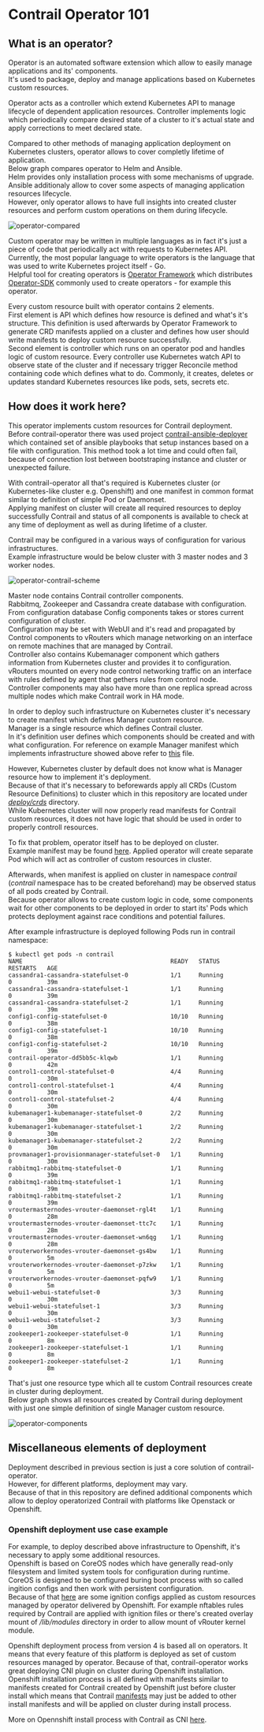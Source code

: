 # Contrail Operator 101

## What is an operator?

Operator is an automated software extension which allow to easily manage applications and its' components.<br/>
It's used to package, deploy and manage applications based on Kubernetes custom resources.

Operator acts as a controller which extend Kubernetes API to manage lifecycle of dependent application resources. Controller implements logic which periodically compare desired state of a cluster to it's actual state and apply corrections to meet declared state.

Compared to other methods of managing application deployment on Kubernetes clusters, operator allows to cover completly lifetime of application.<br/>
Below graph compares operator to Helm and Ansible.<br/>
Helm provides only installation process with some mechanisms of upgrade.
Ansible additionaly allow to cover some aspects of managing application resources lifecycle.<br/>
However, only operator allows to have full insights into created cluster resources and perform custom operations on them during lifecycle.

![operator-compared](images/operator-compared.png)

Custom operator may be written in multiple languages as in fact it's just a piece of code that periodically act with requests to Kubernetes API.<br/>
Currently, the most popular language to write operators is the language that was used to write Kubernetes project itself - Go.<br/>
Helpful tool for creating operators is [Operator Framework](https://github.com/operator-framework) which distributes [Operator-SDK](https://github.com/operator-framework/operator-sdk) commonly used to create operators - for example this operator.

Every custom resource built with operator contains 2 elements.<br/>
First element is API which defines how resource is defined and what's it's structure.
This definition is used afterwards by Operator Framework to generate CRD manifests applied on a cluster and defines how user should write manifests to deploy custom resource successfully.<br/>
Second element is controller which runs on an operator pod and handles logic of custom resource.
Every controller use Kubernetes watch API to observe state of the cluster and if necessary trigger Reconcile method containing code which defines what to do.
Commonly, it creates, deletes or updates standard Kubernetes resources like pods, sets, secrets etc.

## How does it work here?

This operator implements custom resources for Contrail deployment.<br/>
Before contrail-operator there was used project [contrail-ansible-deployer](https://github.com/tungstenfabric/tf-ansible-deployer) which contained
set of ansible playbooks that setup instances based on a file with configuration.
This method took a lot time and could often fail, because of connection lost between bootstraping instance and cluster or unexpected failure.

With contrail-operator all that's required is Kubernetes cluster (or Kubernetes-like cluster e.g. Openshift) and one manifest in common format similar to definition of simple Pod or Daemonset.<br/>
Applying manifest on cluster will create all required resources to deploy successfully Contrail and status of all components is available to check at any time of deployment as well as during lifetime of a cluster.

Contrail may be configured in a various ways of configuration for various infrastructures.<br/>
Example infrastructure would be below cluster with 3 master nodes and 3 worker nodes.

![operator-contrail-scheme](images/operator-contrail-scheme.png)

Master node contains Contrail controller components.<br/>
Rabbitmq, Zookeeper and Cassandra create database with configuration.<br/>
From configuration database Config components takes or stores current configuration of cluster.<br/>
Configuration may be set with WebUI and it's read and propagated by Control components to vRouters which manage networking on an interface on remote machines that are managed by Contrail.<br/>
Controller also contains Kubemanager component which gathers information from Kubernetes cluster and provides it to configuration.<br/>
vRouters mounted on every node control networking traffic on an interface with rules defined by agent that gethers rules from control node.<br/>
Controller components may also have more than one replica spread across multiple nodes which make Contrail work in HA mode.<br/>

In order to deploy such infrastructure on Kubernetes cluster it's necessary to create manifest which defines Manager custom resource.<br/>
Manager is a single resource which defines Contrail cluster.<br/>
In it's definition user defines which components should be created and with what configuration.
For reference on example Manager manifest which implements infrastructure showed above refer to [this](https://github.com/Juniper/contrail-operator/blob/master/deploy/openshift/manifests/0000000-contrail-09-manager.yaml) file.

However, Kubernetes cluster by default does not know what is Manager resource how to implement it's deployment.<br/>
Because of that it's necessary to beforewards apply all CRDs (Custom Resource Definitions) to cluster which in this repository are located under [*deploy/crds*](https://github.com/Juniper/contrail-operator/tree/master/deploy/crds) directory.<br/>
While Kubernetes cluster will now properly read manifests for Contrail custom resources, it does not have logic that should be used in order to properly controll resources.



To fix that problem, operator itself has to be deployed on cluster.<br/>
Example manifest may be found [here](https://github.com/Juniper/contrail-operator/blob/master/deploy/openshift/manifests/0000000-contrail-08-operator.yaml).
Applied operator will create separate Pod which will act as controller of custom resources in cluster.

Afterwards, when manifest is applied on cluster in namespace *contrail* (*contrail* namespace has to be created beforehand) may be observed status of all pods created by Contrail.<br/>
Because operator allows to create custom logic in code, some components wait for other components to be deployed in order to start its' Pods which protects deployment against race conditions and potential failures.

After example infrastructure is deployed following Pods run in contrail namespace:

```
$ kubectl get pods -n contrail
NAME                                          READY   STATUS             RESTARTS   AGE
cassandra1-cassandra-statefulset-0            1/1     Running            0          39m
cassandra1-cassandra-statefulset-1            1/1     Running            0          39m
cassandra1-cassandra-statefulset-2            1/1     Running            0          39m
config1-config-statefulset-0                  10/10   Running            0          38m
config1-config-statefulset-1                  10/10   Running            0          38m
config1-config-statefulset-2                  10/10   Running            0          39m
contrail-operator-dd5bb5c-klqwb               1/1     Running            0          42m
control1-control-statefulset-0                4/4     Running            0          30m
control1-control-statefulset-1                4/4     Running            0          30m
control1-control-statefulset-2                4/4     Running            0          30m
kubemanager1-kubemanager-statefulset-0        2/2     Running            0          30m
kubemanager1-kubemanager-statefulset-1        2/2     Running            0          30m
kubemanager1-kubemanager-statefulset-2        2/2     Running            0          30m
provmanager1-provisionmanager-statefulset-0   1/1     Running            0          30m
rabbitmq1-rabbitmq-statefulset-0              1/1     Running            0          39m
rabbitmq1-rabbitmq-statefulset-1              1/1     Running            0          39m
rabbitmq1-rabbitmq-statefulset-2              1/1     Running            0          39m
vroutermasternodes-vrouter-daemonset-rgl4t    1/1     Running            0          28m
vroutermasternodes-vrouter-daemonset-ttc7c    1/1     Running            0          28m
vroutermasternodes-vrouter-daemonset-wn6qg    1/1     Running            0          28m
vrouterworkernodes-vrouter-daemonset-gs4bw    1/1     Running            0          5m
vrouterworkernodes-vrouter-daemonset-p7zkw    1/1     Running            0          5m
vrouterworkernodes-vrouter-daemonset-pqfw9    1/1     Running            0          5m
webui1-webui-statefulset-0                    3/3     Running            0          30m
webui1-webui-statefulset-1                    3/3     Running            0          30m
webui1-webui-statefulset-2                    3/3     Running            0          30m
zookeeper1-zookeeper-statefulset-0            1/1     Running            0          8m
zookeeper1-zookeeper-statefulset-1            1/1     Running            0          8m
zookeeper1-zookeeper-statefulset-2            1/1     Running            0          8m
```
That's just one resource type which all te custom Contrail resources create in cluster during deployment.<br/>
Below graph shows all resources created by Contrail during deployment with just one simple definition of single Manager custom resource.

![operator-components](images/operator_components.png)

## Miscellaneous elements of deployment

Deployment described in previous section is just a core solution of contrail-operator.<br/>
However, for different platforms, deployment may vary.<br/>
Because of that in this repository are defined additional components which allow to deploy operatorized Contrail with platforms like Openstack or Openshift.

### Openshift deployment use case example
For example, to deploy described above infrastructure to Openshift, it's necessary to apply some additional resources.<br/>
Openshift is based on CoreOS nodes which have generally read-only filesystem and limited system tools for configuration during runtime.<br/>
CoreOS is designed to be configured buring boot process with so called ingition configs and then work with persistent configuration.<br/>
Because of that [here](https://github.com/Juniper/contrail-operator/tree/master/deploy/openshift/openshift) are some ignition configs applied as custom resources managed by operator delivered by Openshift. For example nftables rules required by Contrail are applied with ignition files or there's created overlay mount of */lib/modules* directory in order to allow mount of vRouter kernel module.

Openshift deployment process from version 4 is based all on operators. It means that every feature of this platform is deployed as set of custom resources managed by operator. Because of that, contrail-operator works great deploying CNI plugin on cluster during Openshift installation. Openshift installation process is all defined with manifests similar to manifests created for Contrail created by Openshift just before cluster install which means that Contrail [manifests](https://github.com/Juniper/contrail-operator/tree/master/deploy/openshift/manifests) may just be added to other install manifests and will be applied on cluster during install process.

More on Opennshift install process with Contrail as CNI [here](https://github.com/Juniper/contrail-operator/tree/master/deploy/openshift).
